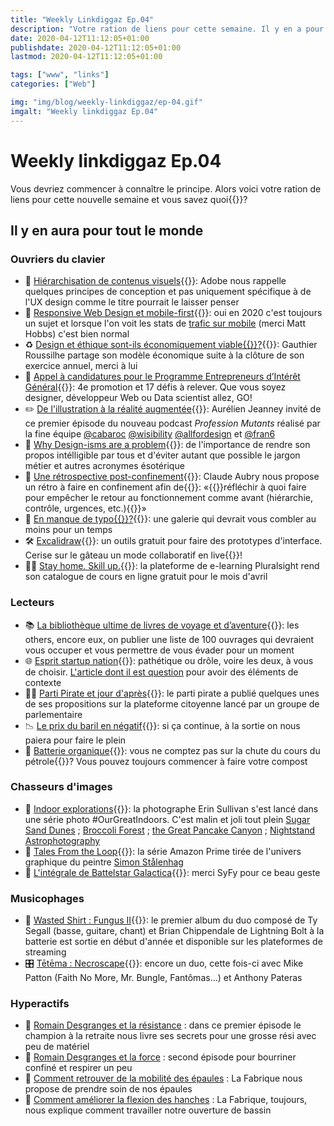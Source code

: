```yaml
---
title: "Weekly Linkdiggaz Ep.04"
description: "Votre ration de liens pour cette semaine. Il y en a pour tout le monde : travailleurs du Web, lecteurs, collectionneurs d'images, geeks, mélomanes ou sportifs"
date: 2020-04-12T11:12:05+01:00
publishdate: 2020-04-12T11:12:05+01:00
lastmod: 2020-04-12T11:12:05+01:00

tags: ["www", "links"]
categories: ["Web"]

img: "img/blog/weekly-linkdiggaz/ep-04.gif"
imgalt: "Weekly linkdiggaz Ep.04"
---
```


# Weekly linkdiggaz Ep.04

Vous devriez commencer à connaître le principe. Alors voici votre ration de liens pour cette nouvelle semaine et vous savez quoi{{<nbsp>}}?

## Il y en aura pour tout le monde

### Ouvriers du clavier

- 📏 [Hiérarchisation de contenus visuels](https://xd.adobe.com/ideas/process/information-architecture/visual-hierarchy-principles-examples/){{<nbsp>}}: Adobe nous rappelle quelques principes de conception et pas uniquement spécifique à de l'UX design comme le titre pourrait le laisser penser
- 📱 [Responsive Web Design et mobile-first](https://dev.to/kevinpowell/stop-making-responsive-websites-the-hard-way-kgb){{<nbsp>}}: oui en 2020 c'est toujours un sujet et lorsque l'on voit les stats de [trafic sur mobile](https://twitter.com/TheRealNooshu/status/1247565234887327746) (merci Matt Hobbs) c'est bien normal
- ♻️ [Design et éthique sont-ils économiquement viable{{<nbsp>}}?](http://www.gauthierroussilhe.com/fr/posts/activite-2019-2020){{<nbsp>}}: Gauthier Roussilhe partage son modèle économique suite à la clôture de son exercice annuel, merci à lui
- 📢 [Appel à candidatures pour le Programme Entrepreneurs d’Intérêt Général](https://www.etalab.gouv.fr/programme-entrepreneurs-dinteret-general-decouvrez-les-17-defis-de-la-quatrieme-promotion){{<nbsp>}}: 4e promotion et 17 défis à relever. Que vous soyez designer, développeur Web ou Data scientist allez, GO!
- ✏️ [De l'illustration à la réalité augmentée](https://youtu.be/vH_X2V7L8AQ){{<nbsp>}}: Aurélien Jeanney invité de ce premier épisode du nouveau podcast *Profession Mutants* réalisé par la fine équipe [@cabaroc](https://twitter.com/cabaroc) [@wisibility](https://twitter.com/wisibility) [@allfordesign](https://twitter.com/allfordesign) et [@fran6](https://twitter.com/Fran6)
- 🙊 [Why Design-isms are a problem](https://uxdesign.cc/why-design-isms-are-a-problem-8bb27f7450a6){{<nbsp>}}: de l'importance de rendre son propos intélligible par tous et d'éviter autant que possible le jargon métier et autres acronymes ésotérique
- 🔄 [Une rétrospective post-confinement](http://www.aubryconseil.com/post/Retro-confinement){{<nbsp>}}: Claude Aubry nous propose un rétro à faire en confinement afin de{{<nbsp>}}: «{{<nbsp>}}réfléchir à quoi faire pour empêcher le retour au fonctionnement comme avant (hiérarchie, contrôle, urgences, etc.){{<nbsp>}}»
- 👮 [En manque de typo{{<nbsp>}}?](https://typespecimens.io/){{<nbsp>}}: une galerie qui devrait vous combler au moins pour un temps
- 🛠️ [Excalidraw](https://excalidraw.com/){{<nbsp>}}: un outils gratuit pour faire des prototypes d'interface. Cerise sur le gâteau un mode collaboratif en live{{<nbsp>}}! 
- 👨‍💻 [Stay home. Skill up.](https://www.pluralsight.com/offer/2020/free-april-month?aid=7014Q0000022afMQAQ&promo=&oid=7014Q0000022aAOQA){{<nbsp>}}: la plateforme de e-learning Pluralsight rend son catalogue de cours en ligne gratuit pour le mois d'avril

### Lecteurs

- 📚 [La bibliothèque ultime de livres de voyage et d’aventure](https://www.lesothers.com/100-livres-voyage-aventure-5){{<nbsp>}}: les others, encore eux, on publier une liste de 100 ouvrages qui devraient vous occuper et vous permettre de vous évader pour un moment
- 🌐 [Esprit startup nation](https://open-time.net/post/2020/04/05/Esprit-startup){{<nbsp>}}: pathétique ou drôle, voire les deux, à vous de choisir. [L'article dont il est question](https://mariejulien.com/post/2016/05/22/Startups-de-merde%2C-vous-devriez-avoir-honte) pour avoir des éléments de contexte
- 🏴‍☠️ [Parti Pirate et jour d'après](https://lejourdapres.parlement-ouvert.fr/profiles/partipirate/activity){{<nbsp>}}: le parti pirate a publié quelques unes de ses propositions sur la plateforme citoyenne lancé par un groupe de parlementaire 
- 📉 [Le prix du baril en négatif](https://www.bloomberg.com/news/articles/2020-03-19/the-idea-of-negative-oil-prices-is-more-realistic-than-you-think){{<nbsp>}}: si ça continue, à la sortie on nous paiera pour faire le plein
- 🔋 [Batterie organique](https://www.stuff.co.nz/motoring/120798671/mercedesbenz-has-created-an-organic-battery){{<nbsp>}}: vous ne comptez pas sur la chute du cours du pétrole{{<nbsp>}}? Vous pouvez toujours commencer à faire votre compost

### Chasseurs d'images

- 📸 [Indoor explorations](https://twitter.com/erinoutdoors/status/1244811777797283842){{<nbsp>}}: la photographe Erin Sullivan s'est lancé dans une série photo #OurGreatIndoors. C'est malin et joli tout plein [Sugar Sand Dunes](https://twitter.com/erinoutdoors/status/1246257637936644096) ; [Broccoli Forest](https://twitter.com/erinoutdoors/status/1245210875843104769) ; [the Great Pancake Canyon](https://twitter.com/erinoutdoors/status/1247326598241513472) ; [Nightstand Astrophotography](https://twitter.com/erinoutdoors/status/1246563815182888960)
- 🤖 [Tales From the Loop](https://youtu.be/1htuNZp82Ck){{<nbsp>}}: la série Amazon Prime tirée de l'univers graphique du peintre [Simon Stålenhag](http://www.simonstalenhag.se/)
- 🌌 [L'intégrale de Battelstar Galactica](https://www.syfy.com/battlestargalactica){{<nbsp>}}: merci SyFy pour ce beau geste

### Musicophages

- 🥁 [Wasted Shirt : Fungus II](https://www.youtube.com/watch?v=H-Ek1alZh8Y){{<nbsp>}}: le premier album du duo composé de Ty Segall (basse, guitare, chant) et Brian Chippendale de Lightning Bolt à la batterie est sortie en début d'année et disponible sur les plateformes de streaming
- 🎛️ [Tētēma : Necroscape](https://youtu.be/SHH1uSVWEkQ){{<nbsp>}}: encore un duo, cette fois-ci avec Mike Patton (Faith No More, Mr. Bungle, Fantômas…) et Anthony Pateras

### Hyperactifs

- 🧗 [Romain Desgranges et la résistance](https://www.youtube.com/watch?v=SsFbWZO_h88) : dans ce premier épisode le champion à la retraite nous livre ses secrets pour une grosse rési avec peu de matériel
- 💪 [Romain Desgranges et la force](https://www.youtube.com/watch?v=zalq0KJFIzg) : second épisode pour bourriner confiné et respirer un peu
- 🤸 [Comment retrouver de la mobilité des épaules](https://youtu.be/2XsJ65ubUjY) : La Fabrique nous propose de prendre soin de nos épaules
- 🧘 [Comment améliorer la flexion des hanches](https://youtu.be/UFAjcTS5miE) : La Fabrique, toujours, nous explique comment travailler notre ouverture de bassin
